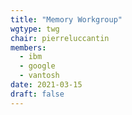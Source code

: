 ```yaml
---
title: "Memory Workgroup"
wgtype: twg
chair: pierreluccantin
members:
  - ibm
  - google
  - vantosh
date: 2021-03-15
draft: false
---
```

